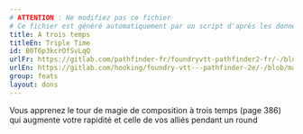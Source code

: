 ```yaml
---
# ATTENTION : Ne modifiez pas ce fichier
# Ce fichier est généré automatiquement par un script d'après les données du module Foundry VTT officiel et de sa traduction
title: A trois temps
titleEn: Triple Time
id: B0T6p3kcrOfSvLqQ
urlFr: https://gitlab.com/pathfinder-fr/foundryvtt-pathfinder2-fr/-/blob/master/data/feats/B0T6p3kcrOfSvLqQ.htm
urlEn: https://gitlab.com/hooking/foundry-vtt---pathfinder-2e/-/blob/master/packs/data/feats.db/triple-time.json
group: feats
layout: dons
---
```

Vous apprenez le tour de magie de composition à trois temps (page 386) qui augmente votre rapidité et celle de vos alliés pendant un round


